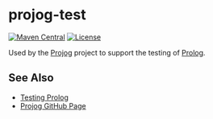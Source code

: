 # projog-test
[![Maven Central](https://img.shields.io/maven-central/v/org.projog/projog-test.svg)](https://search.maven.org/search?q=g:org.projog)
[![License](https://img.shields.io/badge/license-Apache%20v2.0-blue.svg)](http://www.apache.org/licenses/LICENSE-2.0)

Used by the [Projog](http://projog.org "Prolog interpreter for Java") project to support the testing of [Prolog](https://en.wikipedia.org/wiki/Prolog).

## See Also

* [Testing Prolog](http://projog.org/test-framework.html)
* [Projog GitHub Page](https://github.com/s-webber/projog)
